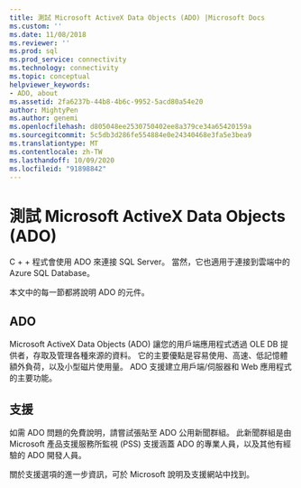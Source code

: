```yaml
---
title: 測試 Microsoft ActiveX Data Objects (ADO) |Microsoft Docs
ms.custom: ''
ms.date: 11/08/2018
ms.reviewer: ''
ms.prod: sql
ms.prod_service: connectivity
ms.technology: connectivity
ms.topic: conceptual
helpviewer_keywords:
- ADO, about
ms.assetid: 2fa6237b-44b8-4b6c-9952-5acd80a54e20
author: MightyPen
ms.author: genemi
ms.openlocfilehash: d805048ee2530750402ee8a379ce34a65420159a
ms.sourcegitcommit: 5c5db3d286fe554884e0e24340468e3fa5e3bea9
ms.translationtype: MT
ms.contentlocale: zh-TW
ms.lasthandoff: 10/09/2020
ms.locfileid: "91898842"
---
```

# <a name="test-microsoft-activex-data-objects-ado"></a>測試 Microsoft ActiveX Data Objects (ADO) 

C + + 程式會使用 ADO 來連接 SQL Server。 當然，它也適用于連接到雲端中的 Azure SQL Database。

本文中的每一節都將說明 ADO 的元件。

  
## <a name="ado"></a>ADO  
 Microsoft ActiveX Data Objects (ADO) 讓您的用戶端應用程式透過 OLE DB 提供者，存取及管理各種來源的資料。 它的主要優點是容易使用、高速、低記憶體額外負荷，以及小型磁片使用量。 ADO 支援建立用戶端/伺服器和 Web 應用程式的主要功能。  
  
## <a name="support"></a>支援  
 如需 ADO 問題的免費說明，請嘗試張貼至 ADO 公用新聞群組。 此新聞群組是由 Microsoft 產品支援服務所監視 (PSS) 支援涵蓋 ADO 的專業人員，以及其他有經驗的 ADO 開發人員。  
  
 關於支援選項的進一步資訊，可於 Microsoft 說明及支援網站中找到。


